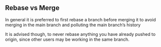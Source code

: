 ## Rebase vs Merge

In general it is preferred to first rebase a branch before merging it to avoid merging in the main branch and polluting the main branch’s history

It is advised though, to never rebase anything you have already pushed to origin, since other users may be working in the same branch.
